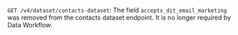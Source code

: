 `GET /v4/dataset/contacts-dataset`: The field `accepts_dit_email_marketing` was removed from the contacts dataset endpoint. It is no longer required by Data Workflow.
